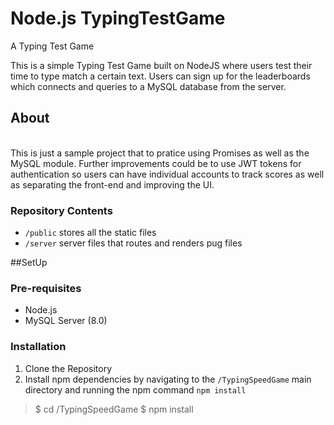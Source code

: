 # Node.js TypingTestGame
A Typing Test Game 

This is a simple Typing Test Game built on NodeJS where users test their time to type match a certain text. Users can sign up for the leaderboards which connects and queries to a MySQL database from the server. 

## About 
<br />
This is just a sample project that to pratice using Promises as well as the MySQL module. Further improvements could be to use JWT tokens for authentication so users can have individual accounts to track scores as well as separating the front-end and improving the UI. 

### Repository Contents
* `/public` stores all the static files 
* `/server` server files that routes and renders pug files 

##SetUp 
<br /> 

### Pre-requisites
* Node.js
* MySQL Server (8.0) 

### Installation
1. Clone the Repository
2. Install npm dependencies by navigating to the `/TypingSpeedGame` main directory and running the npm command `npm install` 
> $ cd /TypingSpeedGame
> $ npm install




